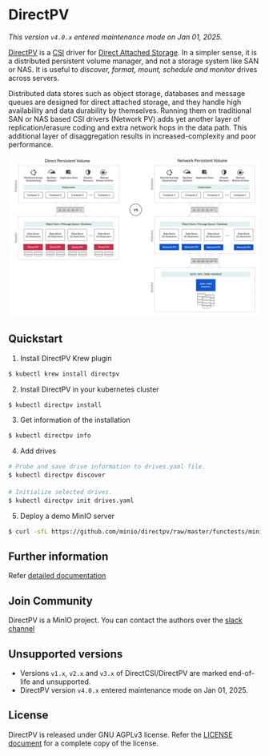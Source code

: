 # DirectPV

_This version `v4.0.x` entered maintenance mode on Jan 01, 2025._

[DirectPV](https://github.com/minio/directpv) is a [CSI](https://kubernetes.io/blog/2019/01/15/container-storage-interface-ga/) driver for [Direct Attached Storage](https://en.wikipedia.org/wiki/Direct-attached_storage). In a simpler sense, it is a distributed persistent volume manager, and not a storage system like SAN or NAS. It is useful to *discover, format, mount, schedule and monitor* drives across servers.

Distributed data stores such as object storage, databases and message queues are designed for direct attached storage, and they handle high availability and data durability by themselves. Running them on traditional SAN or NAS based CSI drivers (Network PV) adds yet another layer of replication/erasure coding and extra network hops in the data path. This additional layer of disaggregation results in increased-complexity and poor performance.

![Architecture Diagram](https://github.com/minio/directpv/blob/master/docs/images/architecture.png?raw=true)

## Quickstart

1. Install DirectPV Krew plugin
```sh
$ kubectl krew install directpv
```

2. Install DirectPV in your kubernetes cluster
```sh
$ kubectl directpv install
```

3. Get information of the installation
```sh
$ kubectl directpv info
```

4. Add drives
```sh
# Probe and save drive information to drives.yaml file.
$ kubectl directpv discover

# Initialize selected drives.
$ kubectl directpv init drives.yaml
```

5. Deploy a demo MinIO server
```sh
$ curl -sfL https://github.com/minio/directpv/raw/master/functests/minio.yaml | kubectl apply -f -
```

## Further information
Refer [detailed documentation](./docs/README.md)

## Join Community
DirectPV is a MinIO project. You can contact the authors over the [slack channel](https://slack.min.io/)

## Unsupported versions
* Versions `v1.x`, `v2.x` and `v3.x` of DirectCSI/DirectPV are marked end-of-life and unsupported.
* DirectPV version `v4.0.x` entered maintenance mode on Jan 01, 2025.

## License
DirectPV is released under GNU AGPLv3 license. Refer the [LICENSE document](https://github.com/minio/directpv/blob/master/LICENSE) for a complete copy of the license.
